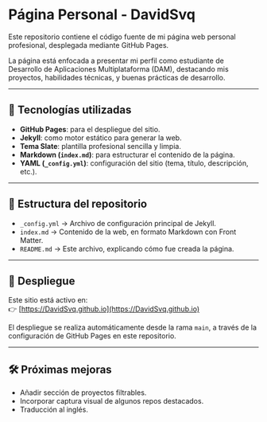 # Página Personal - DavidSvq

Este repositorio contiene el código fuente de mi página web personal profesional, desplegada mediante GitHub Pages.

La página está enfocada a presentar mi perfil como estudiante de Desarrollo de Aplicaciones Multiplataforma (DAM), destacando mis proyectos, habilidades técnicas, y buenas prácticas de desarrollo.

---

## 🚀 Tecnologías utilizadas

- **GitHub Pages**: para el despliegue del sitio.
- **Jekyll**: como motor estático para generar la web.
- **Tema Slate**: plantilla profesional sencilla y limpia.
- **Markdown (`index.md`)**: para estructurar el contenido de la página.
- **YAML (`_config.yml`)**: configuración del sitio (tema, título, descripción, etc.).

---

## 🧱 Estructura del repositorio

- `_config.yml` → Archivo de configuración principal de Jekyll.  
- `index.md` → Contenido de la web, en formato Markdown con Front Matter.  
- `README.md` → Este archivo, explicando cómo fue creada la página.  

---

## 📄 Despliegue

Este sitio está activo en:  
👉 [https://DavidSvq.github.io](https://DavidSvq.github.io)

El despliegue se realiza automáticamente desde la rama `main`, a través de la configuración de GitHub Pages en este repositorio.

---

## 🛠️ Próximas mejoras

- Añadir sección de proyectos filtrables.  
- Incorporar captura visual de algunos repos destacados.  
- Traducción al inglés.  

